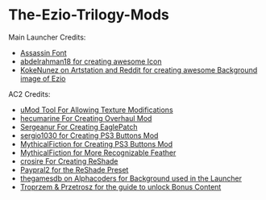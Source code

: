 # The-Ezio-Trilogy-Mods
Main Launcher Credits:
* [Assassin Font](https://www.dafont.com/assassin.font)
* [abdelrahman18 for creating awesome Icon](https://www.deviantart.com/abdelrahman18/art/Assassin-s-Creed-The-Ezio-Collection-Icon-882196951)
* [KokeNunez on Artstation and Reddit for creating awesome Background image of Ezio](https://old.reddit.com/user/KokeNunez)

AC2 Credits:
* [uMod Tool For Allowing Texture Modifications](https://code.google.com/archive/p/texmod/)
* [hecumarine For Creating Overhaul Mod](https://www.moddb.com/mods/assassins-creed-ii-overhaul-mod)
* [Sergeanur For Creating EaglePatch](https://github.com/Sergeanur/EaglePatch)
* [sergio1030 for Creating PS3 Buttons Mod](https://www.nexusmods.com/assassinscreedii/mods/11)
* [MythicalFiction for Creating PS3 Buttons Mod](https://www.nexusmods.com/assassinscreedii/mods/13)
* [MythicalFiction for More Recognizable Feather](https://www.nexusmods.com/assassinscreedii/mods/14)
* [crosire For Creating ReShade](https://reshade.me/)
* [Paypral2 for the ReShade Preset﻿](https://www.nexusmods.com/assassinscreedii/mods/6)
* [thegamesdb on Alphacoders for Background used in the Launcher](https://wall.alphacoders.com/big.php?i=516027)
* [Troprzem & Przetrosz for the guide to unlock Bonus Content﻿](https://steamcommunity.com/sharedfiles/filedetails/?id=2841221628)
